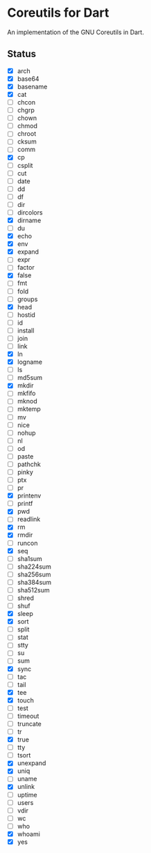 # Coreutils for Dart

An implementation of the GNU Coreutils in Dart.

## Status

- [x] arch
- [x] base64
- [x] basename
- [x] cat
- [ ] chcon
- [ ] chgrp
- [ ] chown
- [ ] chmod
- [ ] chroot
- [ ] cksum
- [ ] comm
- [x] cp
- [ ] csplit
- [ ] cut
- [ ] date
- [ ] dd
- [ ] df
- [ ] dir
- [ ] dircolors
- [x] dirname
- [ ] du
- [x] echo
- [x] env
- [x] expand
- [ ] expr
- [ ] factor
- [x] false
- [ ] fmt
- [ ] fold
- [ ] groups
- [x] head
- [ ] hostid
- [ ] id
- [ ] install
- [ ] join
- [ ] link
- [x] ln
- [x] logname
- [ ] ls
- [ ] md5sum
- [x] mkdir
- [ ] mkfifo
- [ ] mknod
- [ ] mktemp
- [ ] mv
- [ ] nice
- [ ] nohup
- [ ] nl
- [ ] od
- [ ] paste
- [ ] pathchk
- [ ] pinky
- [ ] ptx
- [ ] pr
- [x] printenv
- [ ] printf
- [x] pwd
- [ ] readlink
- [x] rm
- [x] rmdir
- [ ] runcon
- [x] seq
- [ ] sha1sum
- [ ] sha224sum
- [ ] sha256sum
- [ ] sha384sum
- [ ] sha512sum
- [ ] shred
- [ ] shuf
- [x] sleep
- [x] sort
- [ ] split
- [ ] stat
- [ ] stty
- [ ] su
- [ ] sum
- [x] sync
- [ ] tac
- [ ] tail
- [x] tee
- [x] touch
- [ ] test
- [ ] timeout
- [ ] truncate
- [ ] tr
- [x] true
- [ ] tty
- [ ] tsort
- [x] unexpand
- [x] uniq
- [ ] uname
- [x] unlink
- [ ] uptime
- [ ] users
- [ ] vdir
- [ ] wc
- [ ] who
- [x] whoami
- [x] yes
